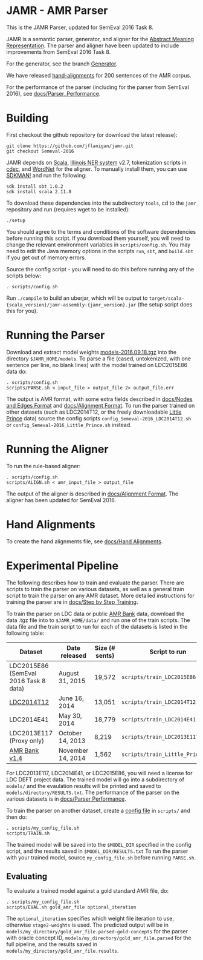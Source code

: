 JAMR - AMR Parser
=================

This is the JAMR Parser, updated for SemEval 2016 Task 8.

JAMR is a semantic parser, generator, and aligner for the [Abstract Meaning Representation](http://amr.isi.edu/).  The
parser and aligner have been updated to include improvements from SemEval 2016 Task 8.

For the generator, see the branch [Generator](http://github.com/jflanigan/jamr/tree/Generator).

We have released [hand-alignments](docs/Hand_Alignments.md) for 200 sentences of the AMR corpus.

For the performance of the parser (including for the parser from SemEval 2016), see [docs/Parser_Performance](docs/Parser_Performance.md).

# Building

First checkout the github repository (or download the latest release):

    git clone https://github.com/jflanigan/jamr.git
    git checkout Semeval-2016

JAMR depends on [Scala](http://www.scala-lang.org), [Illinois NER
system](http://cogcomp.cs.illinois.edu/page/download_view/NETagger) v2.7, tokenization scripts in
[cdec](https://github.com/redpony/cdec), and [WordNet](http://wordnetcode.princeton.edu/3.0/WordNet-3.0.tar.gz) for the
aligner. 
To manually install them, you can use [SDKMAN!](https://sdkman.io/install) and run the following:

    sdk install sbt 1.0.2
    sdk install scala 2.11.8


To download these dependencies into the subdirectory `tools`, cd to the `jamr` repository and run (requires
wget to be installed):

    ./setup

You should agree to the terms and conditions of the software dependencies before running this script.  If you download
them yourself, you will need to change the relevant environment variables in `scripts/config.sh`.  You may need to edit
the Java memory options in the scripts `run`, `sbt`, and `build.sbt` if you get out of memory errors.

Source the config script - you will need to do this before running any of the scripts below:

    . scripts/config.sh

Run `./compile` to build an uberjar, which will be output to
`target/scala-{scala_version}/jamr-assembly-{jamr_version}.jar` (the setup script does this for you).

# Running the Parser

Download and extract model weights [models-2016.09.18.tgz](http://cs.cmu.edu/~jmflanig/models-2016.09.18.tgz) into the directory
`$JAMR_HOME/models`.  To parse a file (cased, untokenized, with one sentence per line, no blank lines) with the model trained on
LDC2015E86 data do:

    . scripts/config.sh
    scripts/PARSE.sh < input_file > output_file 2> output_file.err

The output is AMR format, with some extra fields described in [docs/Nodes and Edges
Format](docs/Nodes_and_Edges_Format.md) and [docs/Alignment Format](docs/Alignment_Format.md). To run the parser trained
on other datasets (such as LDC2014T12, or the freely downloadable [Little
Prince](http://amr.isi.edu/download.html) data) source the config scripts `config_Semeval-2016_LDC2014T12.sh`
or `config_Semeval-2016_Little_Prince.sh` instead.

# Running the Aligner

To run the rule-based aligner:

    . scripts/config.sh
    scripts/ALIGN.sh < amr_input_file > output_file

The output of the aligner is described in [docs/Alignment Format](docs/Alignment_Format.md).  The aligner has been
updated for SemEval 2016.

# Hand Alignments

To create the hand alignments file, see [docs/Hand Alignments](docs/Hand_Alignments.md).

# Experimental Pipeline

The following describes how to train and evaluate the parser.  There are scripts to train the parser on various
datasets, as well as a general train script to train the parser on any AMR dataset.  More detailed instructions for
training the parser are in [docs/Step by Step Training](docs/Step_by_Step_Training.md).

To train the parser on LDC data or public [AMR Bank](http://amr.isi.edu/download.html) data, download the data .tgz file
into to `$JAMR_HOME/data/` and run one of the train scripts.  The data file and the train script to run for each of the datasets
is listed in the following table:

| Dataset | Date released | Size (# sents) | Script to run   | File to move to `data/` |
| --- | ---- | ---- | ---- | --- |
| LDC2015E86 (SemEval 2016 Task 8 data)   | August 31, 2015     | 19,572     | `scripts/train_LDC2015E86.sh` | `LDC2015E86_DEFT_Phase_2_AMR_Annotation_R1.tgz` |
| [LDC2014T12](https://catalog.ldc.upenn.edu/LDC2014T12) | June 16, 2014 | 13,051 | `scripts/train_LDC2014T12.sh`    | `amr_anno_1.0_LDC2014T12.tgz` |
| LDC2014E41 | May 30, 2014 | 18,779 | `scripts/train_LDC2014E41.sh`    | `LDC2014E41_DEFT_Phase_1_AMR_Annotation_R4.tgz`  |
| LDC2013E117 (Proxy only) | October 14, 2013 | 8,219 | `scripts/train_LDC2013E117.sh` | `LDC2013E117.tgz` |
| [AMR Bank v1.4](http://amr.isi.edu/download.html) | November 14, 2014 | 1,562 | `scripts/train_Little_Prince.sh` | (automatically downloaded)   |

For LDC2013E117, LDC2014E41, or LDC2015E86, you will need a license for LDC DEFT project data. The trained model will go into a subdirectory of `models/` and the evaulation results will be printed and saved to
`models/directory/RESULTS.txt`.  The performance of the parser on the various datasets is in [docs/Parser
Performance](docs/Parser_Performance.md).

To train the parser on another dataset, create a [config file](docs/Config_File.md) in `scripts/` and
then do:

    . scripts/my_config_file.sh
    scripts/TRAIN.sh

The trained model will be saved into the `$MODEL_DIR` specified in the config script, and the results saved in
`$MODEL_DIR/RESULTS.txt` To run the parser with your trained model, source `my_config_file.sh` before running
`PARSE.sh`.

## Evaluating

To evaluate a trained model against a gold standard AMR file, do:

    . scripts/my_config_file.sh
    scripts/EVAL.sh gold_amr_file optional_iteration

The `optional_iteration` specifies which weight file iteration to use, otherwise `stage2-weights` is used. The predicted
output will be in `models/my_directory/gold_amr_file.parsed-gold-concepts` for the parser with oracle concept ID,
`models/my_directory/gold_amr_file.parsed` for the full pipeline, and the results saved in
`models/my_directory/gold_amr_file.results`.

